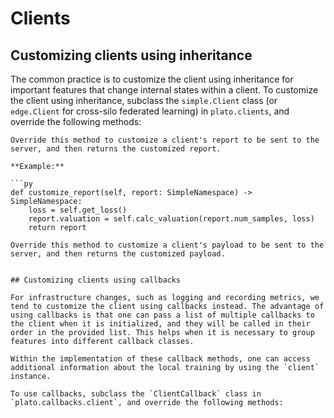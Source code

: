 # Clients

## Customizing clients using inheritance

The common practice is to customize the client using inheritance for important features that change internal states within a client. To customize the client using inheritance, subclass the `simple.Client` class (or `edge.Client` for cross-silo federated learning) in `plato.clients`, and override the following methods:

```{admonition} **customize_report(self, report)**
Override this method to customize a client's report to be sent to the server, and then returns the customized report.

**Example:**

```py
def customize_report(self, report: SimpleNamespace) -> SimpleNamespace:
    loss = self.get_loss()
    report.valuation = self.calc_valuation(report.num_samples, loss)
    return report
```

```{admonition} **customize_client_payload(self, payload)**
Override this method to customize a client's payload to be sent to the server, and then returns the customized payload.


## Customizing clients using callbacks

For infrastructure changes, such as logging and recording metrics, we tend to customize the client using callbacks instead. The advantage of using callbacks is that one can pass a list of multiple callbacks to the client when it is initialized, and they will be called in their order in the provided list. This helps when it is necessary to group features into different callback classes.

Within the implementation of these callback methods, one can access additional information about the local training by using the `client` instance. 

To use callbacks, subclass the `ClientCallback` class in `plato.callbacks.client`, and override the following methods:

